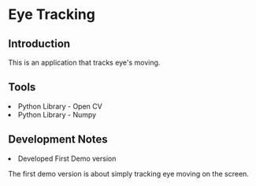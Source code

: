 # Eye Tracking

## Introduction
<p>This is an application that tracks eye's moving.</p>

## Tools
<li>Python Library - Open CV</li>
<li>Python Library - Numpy</li>

## Development Notes

<li>Developed First Demo version</li>
<p>The first demo version is about simply tracking eye moving on the screen.</p>
